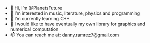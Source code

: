 - 👋 Hi, I’m @PlanetsFuture
- 👀 I’m interested in music, literature, physics and programming 
- 🌱 I’m currently learning C++
- 💞️ I would like to have eventually my own library for graphics and numerical computation
- 📫 You can reach me at: danny.ramrez7@gmail.com

<!---
PlanetsFuture/PlanetsFuture is a ✨ special ✨ repository because its `README.md` (this file) appears on your GitHub profile.
You can click the Preview link to take a look at your changes.
--->
